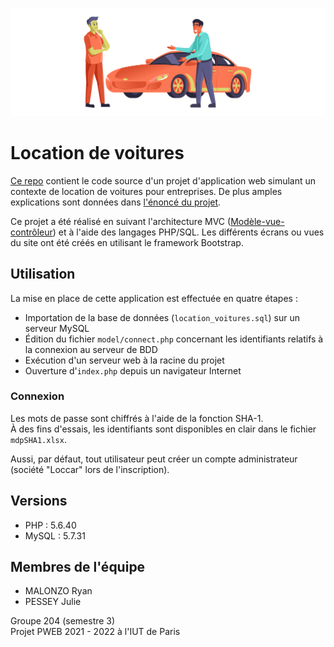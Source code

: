 ![car-dealership](./assets/github-repo-logo.svg)

# Location de voitures

[Ce repo](https://github.com/yusa-ai/pweb/) contient le code source d'un projet d'application web simulant un contexte de location de voitures pour entreprises. 
De plus amples explications sont données dans [l'énoncé du projet](PWEB%20PROJET%202021.pdf).

Ce projet a été réalisé en suivant l'architecture MVC ([Modèle-vue-contrôleur](https://fr.wikipedia.org/wiki/Mod%C3%A8le-vue-contr%C3%B4leur)) 
et à l'aide des langages PHP/SQL. Les différents écrans ou vues du site ont été créés en utilisant le framework Bootstrap.

## Utilisation

La mise en place de cette application est effectuée en quatre étapes :
* Importation de la base de données (`location_voitures.sql`) sur un serveur MySQL
* Édition du fichier `model/connect.php` concernant les identifiants relatifs à la connexion au serveur de BDD
* Exécution d'un serveur web à la racine du projet
* Ouverture d'`index.php` depuis un navigateur Internet

### Connexion

Les mots de passe sont chiffrés à l'aide de la fonction SHA-1.  
À des fins d'essais, les identifiants sont disponibles en clair dans le fichier `mdpSHA1.xlsx`.  

Aussi, par défaut, tout utilisateur peut créer un compte administrateur (société "Loccar" lors de l'inscription).

## Versions

* PHP : 5.6.40
* MySQL : 5.7.31

## Membres de l'équipe

* MALONZO Ryan
* PESSEY Julie

Groupe 204 (semestre 3)  
Projet PWEB 2021 - 2022 à l'IUT de Paris